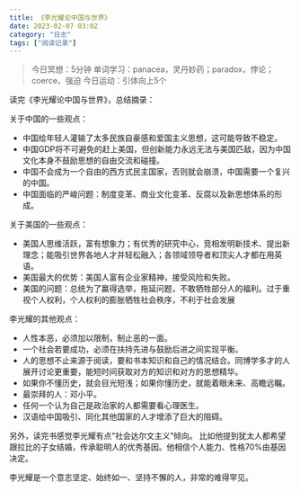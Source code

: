 ```yaml
---
title: 《李光耀论中国与世界》
date: 2023-02-07 03:02 
category: "日志"
tags: ["阅读记录"]
---
```


> 今日冥想：5分钟
> 单词学习：panacea，灵丹妙药；paradox，悖论；coerce，强迫
> 今日运动：引体向上5个

读完《李光耀论中国与世界》，总结摘录：

关于中国的一些观点：
- 中国给年轻人灌输了太多民族自豪感和爱国主义思想，这可能导致不稳定。
- 中国GDP将不可避免的赶上美国，但创新能力永远无法与美国匹敌，因为中国文化本身不鼓励思想的自由交流和碰撞。
- 中国不会成为一个自由的西方式民主国家，否则就会崩溃，中国需要一个复兴的中国。
- 中国面临的严峻问题：制度变革、商业文化变革、反腐以及新思想体系的形成。


关于美国的一些观点：
- 美国人思维活跃，富有想象力；有优秀的研究中心，竞相发明新技术、提出新理念；能吸引世界各地人才并轻松融入；各领域领导者和顶尖人才都在用英语。
- 美国最大的优势：美国人富有企业家精神，接受风险和失败。
- 美国的问题：总统为了赢得选举，拖延问题，不敢牺牲部分人的福利。过于重视个人权利，个人权利的膨胀牺牲社会秩序，不利于社会发展

李光耀的其他观点：
- 人性本恶，必须加以限制，制止恶的一面。
- 一个社会若要成功，必须在扶持先进与鼓励后进之间实现平衡。
- 人的思想不止来源于阅读，要和书本知识和自己的情况结合。同博学多才的人展开讨论更重要，能短时间获取对方的知识和对方的思想精华。
- 如果你不懂历史，就会目光短浅；如果你懂历史，就能着眼未来、高瞻远瞩。
- 最崇拜的人：邓小平。
- 任何一个认为自己是政治家的人都需要看心理医生。
- 汉语给中国吸引、同化其他国家的人才增添了巨大的阻碍。

另外，读完书感觉李光耀有点“社会达尔文主义”倾向。
比如他提到犹太人都希望跟拉比的子女结婚，传承聪明人的优秀基因。他相信个人能力、性格70%由基因决定。

李光耀是一个意志坚定、始终如一、坚持不懈的人，非常的难得罕见。




